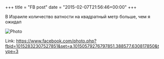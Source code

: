 +++
title = "FB post"
date = "2015-02-07T21:56:46+00:00"
+++

В Израиле количество ватности на квадратный метр больше, чем я ожидал

![Photo](https://scontent.xx.fbcdn.net/v/t1.0-0/p130x130/10920947_10152832307527851_6773814598728785026_n.jpg?oh=4873d54b45889a0a71d5df60ca9e2278&oe=59B55FCB)


Link: https://www.facebook.com/photo.php?fbid=10152832307527851&set=a.10150579276797851.388577.630817850&type=3
